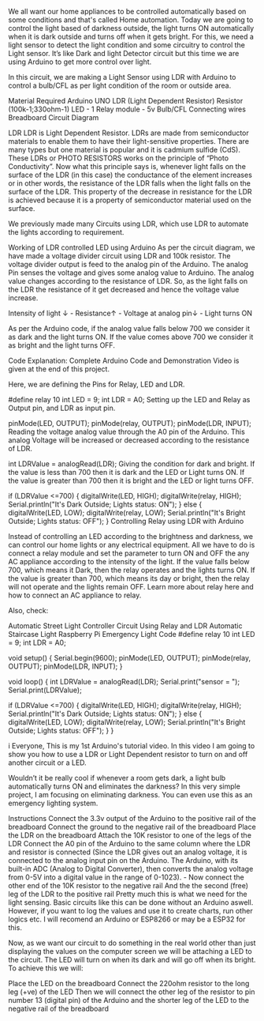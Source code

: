 We all want our home appliances to be controlled automatically based on some conditions and that's called Home automation. Today we are going to control the light based of darkness outside, the light turns ON automatically when it is dark outside and turns off when it gets bright. For this, we need a light sensor to detect the light condition and some circuitry to control the Light sensor. It’s like Dark and light Detector circuit but this time we are using Arduino to get more control over light.

In this circuit, we are making a Light Sensor using LDR with Arduino to control a bulb/CFL as per light condition of the room or outside area.

Material Required
Arduino UNO
LDR (Light Dependent Resistor)
Resistor (100k-1;330ohm-1)
LED - 1
Relay module - 5v
Bulb/CFL
Connecting wires
Breadboard
Circuit Diagram

LDR
LDR is Light Dependent Resistor. LDRs are made from semiconductor materials to enable them to have their light-sensitive properties. There are many types but one material is popular and it is cadmium sulfide (CdS). These LDRs or PHOTO RESISTORS works on the principle of “Photo Conductivity”. Now what this principle says is, whenever light falls on the surface of the LDR (in this case) the conductance of the element increases or in other words, the resistance of the LDR falls when the light falls on the surface of the LDR. This property of the decrease in resistance for the LDR is achieved because it is a property of semiconductor material used on the surface.


We previously made many Circuits using LDR, which use LDR to automate the lights according to requirement.

 
Working of LDR controlled LED using Arduino
As per the circuit diagram, we have made a voltage divider circuit using LDR and 100k resistor. The voltage divider output is feed to the analog pin of the Arduino. The analog Pin senses the voltage and gives some analog value to Arduino. The analog value changes according to the resistance of LDR. So, as the light falls on the LDR the resistance of it get decreased and hence the voltage value increase.

Intensity of light ↓ - Resistance↑ - Voltage at analog pin↓ - Light turns ON

As per the Arduino code, if the analog value falls below 700 we consider it as dark and the light turns ON. If the value comes above 700 we consider it as bright and the light turns OFF.

Code Explanation:
Complete Arduino Code and Demonstration Video is given at the end of this project.

Here, we are defining the Pins for Relay, LED and LDR.

#define relay 10
int LED = 9;
int LDR = A0;
Setting up the LED and Relay as Output pin, and LDR as input pin.

pinMode(LED, OUTPUT);
pinMode(relay, OUTPUT);
pinMode(LDR, INPUT);
Reading the voltage analog value through the A0 pin of the Arduino. This analog Voltage will be increased or decreased according to the resistance of LDR.

int LDRValue = analogRead(LDR);
Giving the condition for dark and bright. If the value is less than 700 then it is dark and the LED or Light turns ON. If the value is greater than 700 then it is bright and the LED or light turns OFF.

if (LDRValue <=700)
{
digitalWrite(LED, HIGH);
digitalWrite(relay, HIGH);
Serial.println("It's Dark Outside; Lights status: ON");
}
else
{
digitalWrite(LED, LOW);
digitalWrite(relay, LOW);
Serial.println("It's Bright Outside; Lights status: OFF");
}
Controlling Relay using LDR with Arduino
​

Instead of controlling an LED according to the brightness and darkness, we can control our home lights or any electrical equipment. All we have to do is connect a relay module and set the parameter to turn ON and OFF the any AC appliance according to the intensity of the light. If the value falls below 700, which means it Dark, then the relay operates and the lights turns ON. If the value is greater than 700, which means its day or bright, then the relay will not operate and the lights remain OFF. Learn more about relay here and how to connect an AC appliance to relay.


Also, check:

Automatic Street Light Controller Circuit Using Relay and LDR
Automatic Staircase Light
Raspberry Pi Emergency Light
Code
#define relay 10
int LED = 9;
int LDR = A0;

void setup() 
{
Serial.begin(9600);
pinMode(LED, OUTPUT);
pinMode(relay, OUTPUT);
pinMode(LDR, INPUT);
}

void loop() {
int LDRValue = analogRead(LDR);
Serial.print("sensor = ");
Serial.print(LDRValue);

if (LDRValue <=700) 
{
digitalWrite(LED, HIGH);
digitalWrite(relay, HIGH);
Serial.println("It's Dark Outside; Lights status: ON");
}
else 
{
digitalWrite(LED, LOW);
digitalWrite(relay, LOW);
Serial.println("It's Bright Outside; Lights status: OFF");
}
}







i Everyone, This is my 1st Arduino's tutorial video. In this video I am going to show you how to use a LDR or Light Dependent resistor to turn on and off another circuit or a LED.

Wouldn’t it be really cool if whenever a room gets dark, a light bulb automatically turns ON and eliminates the darkness? In this very simple project, I am focusing on eliminating darkness. You can even use this as an emergency lighting system.

Instructions
Connect the 3.3v output of the Arduino to the positive rail of the breadboard
Connect the ground to the negative rail of the breadboard
Place the LDR on the breadboard
Attach the 10K resistor to one of the legs of the LDR
Connect the A0 pin of the Arduino to the same column where the LDR and resistor is connected (Since the LDR gives out an analog voltage, it is connected to the analog input pin on the Arduino. The Arduino, with its built-in ADC (Analog to Digital Converter), then converts the analog voltage from 0-5V into a digital value in the range of 0-1023). - Now connect the other end of the 10K resistor to the negative rail
And the the second (free) leg of the LDR to the positive rail
Pretty much this is what we need for the light sensing. Basic circuits like this can be done without an Arduino aswell. However, if you want to log the values and use it to create charts, run other logics etc. I will recomend an Arduino or ESP8266 or may be a ESP32 for this.

Now, as we want our circuit to do something in the real world other than just displaying the values on the computer screen we will be attaching a LED to the circuit. The LED will turn on when its dark and will go off when its bright. To achieve this we will:

Place the LED on the breadboard
Connect the 220ohm resistor to the long leg (+ve) of the LED
Then we will connect the other leg of the resistor to pin number 13 (digital pin) of the Arduino
and the shorter leg of the LED to the negative rail of the breadboard